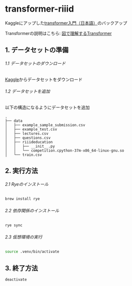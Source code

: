# transformer-riiid
Kaggleにアップした[transformer入門（日本語）](https://www.kaggle.com/tomokiyoshida/transformer/)のバックアップ

Transformerの説明はこちら: [図で理解するTransformer](https://qiita.com/birdwatcher/items/b3e4428f63f708db37b7)

## 1. データセットの準備
###### 1.1 データセットのダウンロード
[Kaggle](https://www.kaggle.com/competitions/riiid-test-answer-prediction/data)からデータセットをダウンロード
###### 1.2 データセットを追加
以下の構造になるようにデータセットを追加
```
.
├── data
│   ├── example_sample_submission.csv
│   ├── example_test.csv
│   ├── lectures.csv
│   ├── questions.csv
│   ├── riiideducation
│   │   ├── __init__.py
│   │   └── competition.cpython-37m-x86_64-linux-gnu.so
│   └── train.csv
```
## 2. 実行方法
###### 2.1 Ryeのインストール
```bash
brew install rye
```
###### 2.2 依存関係のインストール
```bash
rye sync
```
###### 2.3 仮想環境の実行
```bash
source .venv/bin/activate
```
## 3. 終了方法
```bash
deactivate
```